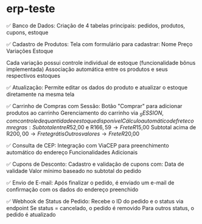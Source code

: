 # erp-teste
✅ Banco de Dados:
Criação de 4 tabelas principais: pedidos, produtos, cupons, estoque

✅ Cadastro de Produtos:
Tela com formulário para cadastrar:
Nome
Preço
Variações
Estoque

Cada variação possui controle individual de estoque (funcionalidade bônus implementada)
Associação automática entre os produtos e seus respectivos estoques

✅ Atualização:
Permite editar os dados do produto e atualizar o estoque diretamente na mesma tela

✅ Carrinho de Compras com Sessão:
Botão "Comprar" para adicionar produtos ao carrinho
Gerenciamento do carrinho via $_SESSION, com controle de quantidade e estoque disponível
Cálculo automático de frete com regras:
Subtotal entre R$52,00 e R$166,59 → Frete R$15,00
Subtotal acima de R$200,00 → Frete grátis
Outros valores → Frete R$20,00

✅ Consulta de CEP:
Integração com ViaCEP para preenchimento automático do endereço
Funcionalidades Adicionais

✅ Cupons de Desconto:
Cadastro e validação de cupons com:
Data de validade
Valor mínimo baseado no subtotal do pedido

✅ Envio de E-mail:
Após finalizar o pedido, é enviado um e-mail de confirmação com os dados do endereço preenchido

✅ Webhook de Status de Pedido:
Recebe o ID do pedido e o status via endpoint
Se status = cancelado, o pedido é removido
Para outros status, o pedido é atualizado
